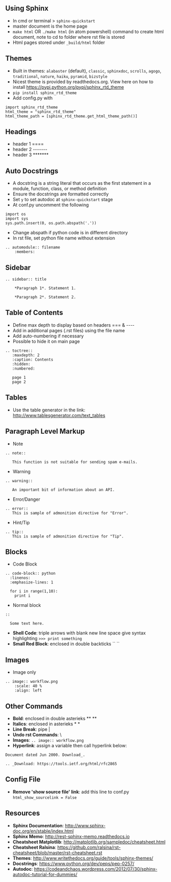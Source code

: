 ## Using Sphinx
  * In cmd or terminal > `sphinx-quickstart`
  * master document is the home page
  * `make html` OR `./make html` (in atom powershell) command to create html document, note to cd to folder where rst file is stored
  * Html pages stored under `_build/html` folder

## Themes
  * Built in themes: `alabaster` (default), `classic`, `sphinxdoc`, `scrolls`, `agogo`, `traditional`, `nature`, `haiku`, `pyramid`, `bizstyle`
  * Nicest theme is provided by readthedocs.org. View here on how to install https://pypi.python.org/pypi/sphinx_rtd_theme
  * `pip install sphinx_rtd_theme`
  * Add config.py with

``` 
import sphinx_rtd_theme
html_theme = "sphinx_rtd_theme"
html_theme_path = [sphinx_rtd_theme.get_html_theme_path()]
```

## Headings
  * header 1 ====
  * header 2 -------
  * header 3 \*\*\*\*\*\*\*
  
## Auto Docstrings
  * A docstring is a string literal that occurs as the first statement in a module, function, class, or method definition
  * Ensure the docstrings are formatted correctly
  * Set `y` to set autodoc at `sphinx-quickstart` stage
  * At conf.py uncomment the following
  
```
import os
import sys
sys.path.insert(0, os.path.abspath('.'))
```

  * Change abspath if python code is in different directory
  * In rst file, set python file name without extension

```
.. automodule:: filename
    :members:
```

## Sidebar
```
.. sidebar:: title
 
    *Paragraph 1*. Statement 1.
 
    *Paragraph 2*. Statement 2.
```

## Table of Contents
  * Define max depth to display based on headers === & ----
  * Add in additional pages (.rst files) using the file name
  * Add auto-numbering if necessary
  * Possible to hide it on main page
  
```
.. toctree::
   :maxdepth: 2
   :caption: Contents
   :hidden:
   :numbered:
  
   page 1
   page 2
```

## Tables
  * Use the table generator in the link: http://www.tablesgenerator.com/text_tables


## Paragraph Level Markup
  * Note
  ```
  .. note::
  
     This function is not suitable for sending spam e-mails.
  ```
  * Warning
  ```
  .. warning::
    
     An important bit of information about an API.
  ```
  * Error/Danger
  ```
  .. error:: 
     This is sample of admonition directive for "Error".
  ```
  * Hint/Tip
  ```
  .. tip::
     This is sample of admonition directive for "Tip".
  ```

## Blocks
  * Code Block
  ```
  .. code-block:: python
    :linenos:
    :emphasize-lines: 1

    for i in range(1,10):
      print i
  ```
  * Normal block
  ```
  ::
  
    Some text here.
  ```
  * __Shell Code__: triple arrows with blank new line space give syntax highlighting `>>> print something`
  * __Small Red Block__: enclosed in double backticks \`\` \`\`

## Images
  * Image only
  ```
  .. image:: workflow.png
      :scale: 40 %
      :align: left
  ```

## Other Commands
  * __Bold__: enclosed in double asterieks ** **
  * __Italics__: enclosed in asterieks * *
  * __Line Break__: pipe |
  * __Undo rst Commands__: \
  * __Images__: `.. image:: workflow.png`
  * __Hyperlink__: assign a variable then call hyperlink below:
  ```
  Document dated Jun 2000. Download_.

  .. _Download: https://tools.ietf.org/html/rfc2865
  ```

## Config File
  * __Remove 'show source file' link__: add this line to conf.py `html_show_sourcelink = False`


## Resources
  * __Sphinx Documentation__: http://www.sphinx-doc.org/en/stable/index.html
  * __Sphinx Memo__: http://rest-sphinx-memo.readthedocs.io
  * __Cheatsheet Matplotlib__: http://matplotlib.org/sampledoc/cheatsheet.html
  * __Cheatsheet Ralsina__: https://github.com/ralsina/rst-cheatsheet/blob/master/rst-cheatsheet.rst
  * __Themes__: http://www.writethedocs.org/guide/tools/sphinx-themes/
  * __Docstrings__: https://www.python.org/dev/peps/pep-0257/
  * __Autodoc__: https://codeandchaos.wordpress.com/2012/07/30/sphinx-autodoc-tutorial-for-dummies/